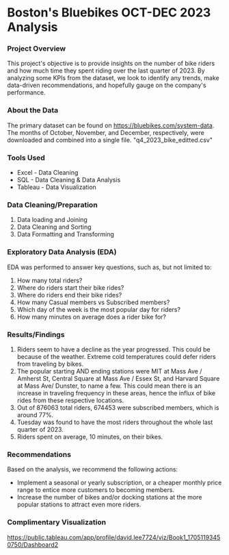 # Boston's Bluebikes OCT-DEC 2023 Analysis

### Project Overview

This project's objective is to provide insights on the number of bike riders and how much time they spent riding over the last quarter of 2023. By analyzing some KPIs from the dataset, we look to identify any trends, make data-driven recommendations, and hopefully gauge on the company's performance.

### About the Data

The primary dataset can be found on <https://bluebikes.com/system-data>. The months of October, November, and December, respectively, were downloaded and combined into a single file. "q4_2023_bike_editted.csv"

### Tools Used

- Excel - Data Cleaning
- SQL - Data Cleaning & Data Analysis
- Tableau - Data Visualization

### Data Cleaning/Preparation

1. Data loading and Joining
2. Data Cleaning and Sorting
3. Data Formatting and Transforming

### Exploratory Data Analysis (EDA)

EDA was performed to answer key questions, such as, but not limited to:

1. How many total riders?
2. Where do riders start their bike rides?
3. Where do riders end their bike rides?
4. How many Casual members vs Subscribed members?
5. Which day of the week is the most popular day for riders?
6. How many minutes on average does a rider bike for?

### Results/Findings

1. Riders seem to have a decline as the year progressed. This could be because of the weather. Extreme cold temperatures could defer riders from traveling by bikes.
2. The popular starting AND ending stations were MIT at Mass Ave / Amherst St, Central Square at Mass Ave / Essex St, and Harvard Square at Mass Ave/ Dunster, to name a few. This could mean there is an increase in traveling frequency in these areas, hence the influx of bike rides from these respective locations.
4. Out of 876063 total riders, 674453 were subscribed members, which is around 77%.
5. Tuesday was found to have the most riders throughout the whole last quarter of 2023.
6. Riders spent on average, 10 minutes, on their bikes.

### Recommendations

Based on the analysis, we recommend the following actions:

- Implement a seasonal or yearly subscription, or a cheaper monthly price range to entice more customers to becoming members.
- Increase the number of bikes and/or docking stations at the more popular stations to attract even more riders.

### Complimentary Visualization

<https://public.tableau.com/app/profile/david.lee7724/viz/Book1_17051193450750/Dashboard2>











